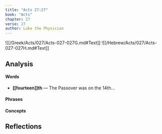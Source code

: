 ```yaml
---
title: "Acts 27:27"
book: "Acts"
chapter: 27
verse: 27
author: Luke the Physician
---
```

![[/Greek/Acts/027/Acts-027-027G.md#Text]]
![[/Hebrew/Acts/027/Acts-027-027H.md#Text]]

## Analysis

#### Words
- **[[fourteen]]th** — The Passover was on the 14th...

#### Phrases

#### Concepts

## Reflections
